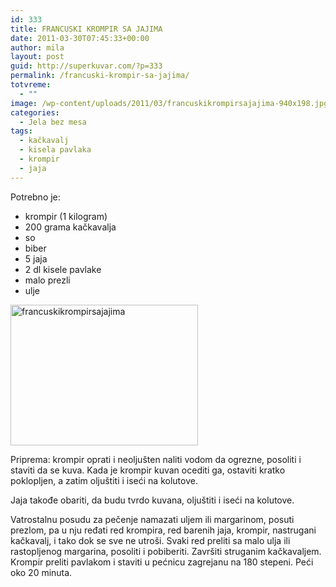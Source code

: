```yaml
---
id: 333
title: FRANCUSKI KROMPIR SA JAJIMA
date: 2011-03-30T07:45:33+00:00
author: mila
layout: post
guid: http://superkuvar.com/?p=333
permalink: /francuski-krompir-sa-jajima/
totvreme:
  - ""
image: /wp-content/uploads/2011/03/francuskikrompirsajajima-940x198.jpg
categories:
  - Jela bez mesa
tags:
  - kačkavalj
  - kisela pavlaka
  - krompir
  - jaja
---
```

Potrebno je:

  * krompir (1 kilogram)
  * 200 grama kačkavalja
  * so
  * biber
  * 5 jaja
  * 2 dl kisele pavlake
  * malo prezli
  * ulje

[<img class="alignnone size-medium wp-image-8611" src="//superkuvar.com/wp-content/uploads/2011/03/francuskikrompirsajajima-300x225.jpg" alt="francuskikrompirsajajima" width="300" height="225" />](//superkuvar.com/wp-content/uploads/2011/03/francuskikrompirsajajima.jpg)

Priprema: krompir oprati i neoljušten naliti vodom da ogrezne, posoliti i staviti da se kuva. Kada je krompir kuvan ocediti ga, ostaviti kratko poklopljen, a zatim oljuštiti i iseći na kolutove.

Jaja takođe obariti, da budu tvrdo kuvana, oljuštiti i iseći na kolutove.

Vatrostalnu posudu za pečenje namazati uljem ili margarinom, posuti prezlom, pa u nju ređati red krompira, red barenih jaja, krompir, nastrugani kačkavalj, i tako dok se sve ne utroši. Svaki red preliti sa malo ulja ili rastopljenog margarina, posoliti i pobiberiti. Završiti struganim kačkavaljem. Krompir preliti pavlakom i staviti u pećnicu zagrejanu na 180 stepeni. Peći oko 20 minuta.

&nbsp;